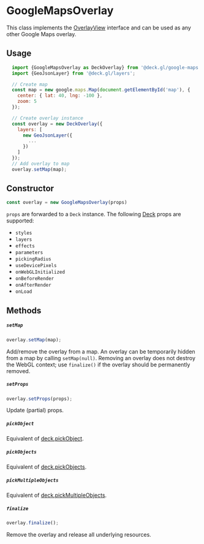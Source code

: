# GoogleMapsOverlay

This class implements the [OverlayView](https://developers.google.com/maps/documentation/javascript/reference/#OverlayView) interface and can be used as any other Google Maps overlay.

## Usage

```js
  import {GoogleMapsOverlay as DeckOverlay} from '@deck.gl/google-maps';
  import {GeoJsonLayer} from '@deck.gl/layers';

  // Create map
  const map = new google.maps.Map(document.getElementById('map'), {
    center: { lat: 40, lng: -100 },
    zoom: 5
  });

  // Create overlay instance
  const overlay = new DeckOverlay({
    layers: [
      new GeoJsonLayer({
        ...
      })
    ]
  });
  // Add overlay to map
  overlay.setMap(map);
```


## Constructor

```js
const overlay = new GoogleMapsOverlay(props)
```

`props` are forwarded to a `Deck` instance. The following [Deck](/docs/api-reference/core/deck.md) props are supported:

- `styles`
- `layers`
- `effects`
- `parameters`
- `pickingRadius`
- `useDevicePixels`
- `onWebGLInitialized`
- `onBeforeRender`
- `onAfterRender`
- `onLoad`

## Methods

##### `setMap`

```js
overlay.setMap(map);
```

Add/remove the overlay from a map. An overlay can be temporarily hidden from a map by calling `setMap(null)`. Removing an overlay does not destroy the WebGL context; use `finalize()` if the overlay should be permanently removed.

##### `setProps`

```js
overlay.setProps(props);
```

Update (partial) props.

##### `pickObject`

Equivalent of [deck.pickObject](/docs/api-reference/core/deck.md).

##### `pickObjects`

Equivalent of [deck.pickObjects](/docs/api-reference/core/deck.md).

##### `pickMultipleObjects`

Equivalent of [deck.pickMultipleObjects](/docs/api-reference/core/deck.md).

##### `finalize`

```js
overlay.finalize();
```

Remove the overlay and release all underlying resources.
